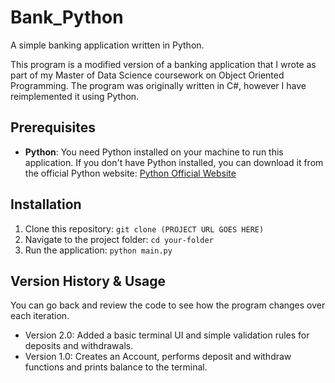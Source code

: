 # Bank_Python
A simple banking application written in Python. 

This program is a modified version of a banking application that I wrote as part of my Master of Data Science coursework on Object Oriented Programming.
The program was originally written in C#, however I have reimplemented it using Python.

## Prerequisites
- **Python**: You need Python installed on your machine to run this application. If you don't have Python installed, you can download it from the official Python website:
  [Python Official Website](https://www.python.org/downloads/)

## Installation

1. Clone this repository: `git clone (PROJECT URL GOES HERE)`
2. Navigate to the project folder: `cd your-folder`
3. Run the application: `python main.py`

## Version History & Usage
You can go back and review the code to see how the program changes over each iteration.

- Version 2.0: Added a basic terminal UI and simple validation rules for deposits and withdrawals.
- Version 1.0: Creates an Account, performs deposit and withdraw functions and prints balance to the terminal.
